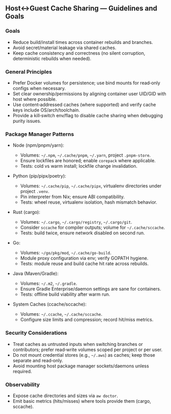 ## Host↔Guest Cache Sharing — Guidelines and Goals

### Goals

- Reduce build/install times across container rebuilds and branches.
- Avoid secret/material leakage via shared caches.
- Keep cache consistency and correctness (no silent corruption, deterministic rebuilds when needed).

### General Principles

- Prefer Docker volumes for persistence; use bind mounts for read‑only configs when necessary.
- Set clear ownership/permissions by aligning container user UID/GID with host where possible.
- Use content‑addressed caches (where supported) and verify cache keys include OS/arch/toolchain.
- Provide a kill‑switch env/flag to disable cache sharing when debugging purity issues.

### Package Manager Patterns

- Node (npm/pnpm/yarn):
  - Volumes: `~/.npm`, `~/.cache/pnpm`, `~/.yarn`, project `.pnpm-store`.
  - Ensure lockfiles are honored; enable `corepack` where applicable.
  - Tests: cold vs warm install; lockfile change invalidation.

- Python (pip/pipx/poetry):
  - Volumes: `~/.cache/pip`, `~/.cache/pipx`, virtualenv directories under project `.venv`.
  - Pin interpreter from Nix; ensure ABI compatibility.
  - Tests: wheel reuse, virtualenv isolation, hash mismatch behavior.

- Rust (cargo):
  - Volumes: `~/.cargo`, `~/.cargo/registry`, `~/.cargo/git`.
  - Consider `sccache` for compiler outputs; volume for `~/.cache/sccache`.
  - Tests: build twice, ensure network disabled on second run.

- Go:
  - Volumes: `~/go/pkg/mod`, `~/.cache/go-build`.
  - Module proxy configuration via env; verify GOPATH hygiene.
  - Tests: module reuse and build cache hit rate across rebuilds.

- Java (Maven/Gradle):
  - Volumes: `~/.m2`, `~/.gradle`.
  - Ensure Gradle Enterprise/daemon settings are sane for containers.
  - Tests: offline build viability after warm run.

- System Caches (ccache/sccache):
  - Volumes: `~/.ccache`, `~/.cache/sccache`.
  - Configure size limits and compression; record hit/miss metrics.

### Security Considerations

- Treat caches as untrusted inputs when switching branches or contributors; prefer read‑write volumes scoped per project or per user.
- Do not mount credential stores (e.g., `~/.aws`) as caches; keep those separate and read‑only.
- Avoid mounting host package manager sockets/daemons unless required.

### Observability

- Expose cache directories and sizes via `aw doctor`.
- Emit basic metrics (hits/misses) where tools provide them (cargo, sccache).
